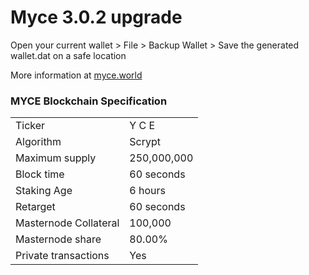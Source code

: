 Myce 3.0.2 upgrade 
=====================================

Open your current wallet > File > Backup Wallet > Save the generated wallet.dat on a safe location

More information at [myce.world](http://www.myce.world)


### MYCE Blockchain Specification

<table>
<tr> <td>Ticker</td><td>Y C E</td></tr>
<tr> <td>Algorithm</td><td>Scrypt</td></tr>
<tr> <td>Maximum supply</td><td>250,000,000</td></tr>
<tr> <td>Block time</td><td>60 seconds</td></tr>
<tr> <td>Staking Age</td><td>6 hours</td></tr>
<tr> <td>Retarget</td><td>60 seconds</td></tr>
<tr> <td>Masternode Collateral</td><td>100,000</td></tr>
<tr> <td>Masternode share</td><td>80.00%</td></tr>
<tr> <td>Private transactions</td><td>Yes</td></tr>
</table>

